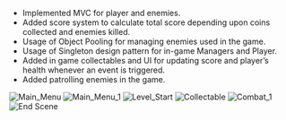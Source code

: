 - Implemented MVC for player and enemies.
- Added score system to calculate total score depending upon coins collected and enemies killed.
- Usage of Object Pooling for managing enemies used in the game.
- Usage of Singleton design pattern for in-game Managers and Player.
- Added in game collectables and UI for updating score and player’s health whenever an event is triggered.
- Added patrolling enemies in the game.

![Main_Menu](https://github.com/gansari231/3D-Dungeon-Game/assets/54135921/81ce7c20-d005-48ab-a810-97bc7b93c472)
![Main_Menu_1](https://github.com/gansari231/3D-Dungeon-Game/assets/54135921/b81e8680-39a8-4c90-8fc9-9fe6beaf4678)
![Level_Start](https://github.com/gansari231/3D-Dungeon-Game/assets/54135921/2fbc49bb-f6a4-4a28-9c56-98b1b23277de)
![Collectable](https://github.com/gansari231/3D-Dungeon-Game/assets/54135921/4ba220ee-d52e-4998-bd2f-c46f8271ee85)
![Combat_1](https://github.com/gansari231/3D-Dungeon-Game/assets/54135921/470c1384-34d5-46fa-80a6-bd6601524d52)
![End Scene](https://github.com/gansari231/3D-Dungeon-Game/assets/54135921/9d21c2f8-b60f-4017-a630-1afbdcd29dd6)

